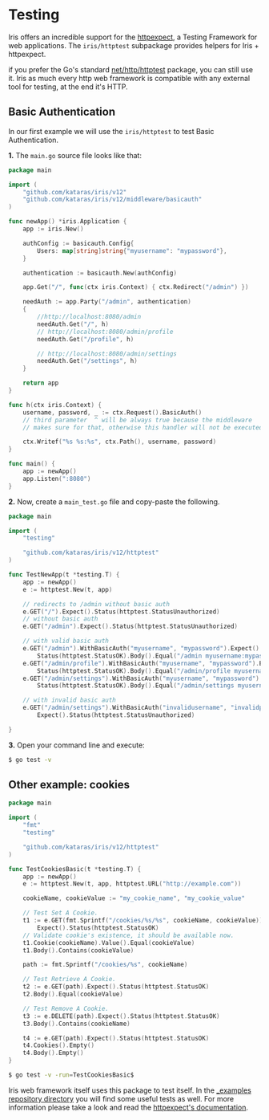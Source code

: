 # Testing

Iris offers an incredible support for the [httpexpect](https://github.com/gavv/httpexpect), a Testing Framework for web applications. The `iris/httptest` subpackage provides helpers for Iris + httpexpect.

if you prefer the Go's standard [net/http/httptest](https://golang.org/pkg/net/http/httptest/) package, you can still use it. Iris as much every http web framework is compatible with any external tool for testing, at the end it's HTTP.

## Basic Authentication

In our first example we will use the `iris/httptest` to test Basic Authentication.

**1.** The `main.go` source file looks like that:

```go
package main

import (
    "github.com/kataras/iris/v12"
    "github.com/kataras/iris/v12/middleware/basicauth"
)

func newApp() *iris.Application {
    app := iris.New()

    authConfig := basicauth.Config{
        Users: map[string]string{"myusername": "mypassword"},
    }

    authentication := basicauth.New(authConfig)

    app.Get("/", func(ctx iris.Context) { ctx.Redirect("/admin") })

    needAuth := app.Party("/admin", authentication)
    {
        //http://localhost:8080/admin
        needAuth.Get("/", h)
        // http://localhost:8080/admin/profile
        needAuth.Get("/profile", h)

        // http://localhost:8080/admin/settings
        needAuth.Get("/settings", h)
    }

    return app
}

func h(ctx iris.Context) {
    username, password, _ := ctx.Request().BasicAuth()
    // third parameter  ^ will be always true because the middleware
    // makes sure for that, otherwise this handler will not be executed.

    ctx.Writef("%s %s:%s", ctx.Path(), username, password)
}

func main() {
    app := newApp()
    app.Listen(":8080")
}
```

**2.** Now, create a `main_test.go` file and copy-paste the following.

```go
package main

import (
    "testing"

    "github.com/kataras/iris/v12/httptest"
)

func TestNewApp(t *testing.T) {
    app := newApp()
    e := httptest.New(t, app)

    // redirects to /admin without basic auth
    e.GET("/").Expect().Status(httptest.StatusUnauthorized)
    // without basic auth
    e.GET("/admin").Expect().Status(httptest.StatusUnauthorized)

    // with valid basic auth
    e.GET("/admin").WithBasicAuth("myusername", "mypassword").Expect().
        Status(httptest.StatusOK).Body().Equal("/admin myusername:mypassword")
    e.GET("/admin/profile").WithBasicAuth("myusername", "mypassword").Expect().
        Status(httptest.StatusOK).Body().Equal("/admin/profile myusername:mypassword")
    e.GET("/admin/settings").WithBasicAuth("myusername", "mypassword").Expect().
        Status(httptest.StatusOK).Body().Equal("/admin/settings myusername:mypassword")

    // with invalid basic auth
    e.GET("/admin/settings").WithBasicAuth("invalidusername", "invalidpassword").
        Expect().Status(httptest.StatusUnauthorized)

}
```

**3.** Open your command line and execute:

```bash
$ go test -v
```

## Other example: cookies

```go
package main

import (
    "fmt"
    "testing"

    "github.com/kataras/iris/v12/httptest"
)

func TestCookiesBasic(t *testing.T) {
    app := newApp()
    e := httptest.New(t, app, httptest.URL("http://example.com"))

    cookieName, cookieValue := "my_cookie_name", "my_cookie_value"

    // Test Set A Cookie.
    t1 := e.GET(fmt.Sprintf("/cookies/%s/%s", cookieName, cookieValue)).
        Expect().Status(httptest.StatusOK)
    // Validate cookie's existence, it should be available now.
    t1.Cookie(cookieName).Value().Equal(cookieValue)
    t1.Body().Contains(cookieValue)

    path := fmt.Sprintf("/cookies/%s", cookieName)

    // Test Retrieve A Cookie.
    t2 := e.GET(path).Expect().Status(httptest.StatusOK)
    t2.Body().Equal(cookieValue)

    // Test Remove A Cookie.
    t3 := e.DELETE(path).Expect().Status(httptest.StatusOK)
    t3.Body().Contains(cookieName)

    t4 := e.GET(path).Expect().Status(httptest.StatusOK)
    t4.Cookies().Empty()
    t4.Body().Empty()
}
```

```bash
$ go test -v -run=TestCookiesBasic$
```

Iris web framework itself uses this package to test itself. In the [\_examples repository directory](https://github.com/kataras/iris/tree/master/_examples) you will find some useful tests as well. For more information please take a look and read the [httpexpect's documentation](https://github.com/gavv/httpexpect).


<!-- slide:break-100 -->
